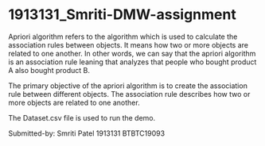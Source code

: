 # 1913131_Smriti-DMW-assignment

Apriori algorithm refers to the algorithm which is used to calculate the association rules between objects. It means how two or more objects are related to one another. In other words, we can say that the apriori algorithm is an association rule leaning that analyzes that people who bought product A also bought product B.

The primary objective of the apriori algorithm is to create the association rule between different objects. The association rule describes how two or more objects are related to one another.

The Dataset.csv file is used to run the demo.

Submitted-by:
Smriti Patel
1913131
BTBTC19093

